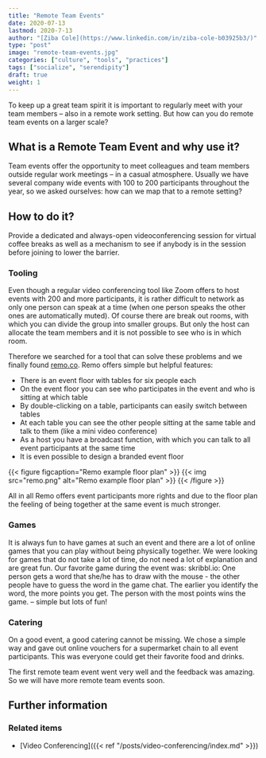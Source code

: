 ```yaml
---
title: "Remote Team Events"
date: 2020-07-13
lastmod: 2020-7-13
author: "[Ziba Cole](https://www.linkedin.com/in/ziba-cole-b03925b3/)"
type: "post"
image: "remote-team-events.jpg"
categories: ["culture", "tools", "practices"]
tags: ["socialize", "serendipity"]
draft: true
weight: 1
---
```


To keep up a great team spirit it is important to regularly meet with your team members – also in a remote work setting. But how can you do remote team events on a larger scale?

<!--more-->

## What is a Remote Team Event and why use it?

Team events offer the opportunity to meet colleagues and team members outside regular work meetings – in a casual atmosphere. Usually we have several company wide events with 100 to 200 participants throughout the year, so we asked ourselves: how can we map that to a remote setting?

## How to do it?

Provide a dedicated and always-open videoconferencing session for virtual coffee breaks as well as a mechanism to see if anybody is in the session before joining to lower the barrier.

### Tooling

Even though a regular video conferencing tool like Zoom offers to host events with 200 and more participants, it is rather difficult to network as only one person can speak at a time (when one person speaks the other ones are automatically muted). Of course there are break out rooms, with which you can divide the group into smaller groups. But only the host can allocate the team members and it is not possible to see who is in which room.

Therefore we searched for a tool that can solve these problems and we finally found [remo.co](https://www.remo.co). Remo offers simple but helpful features:

* There is an event floor with tables for six people each
* On the event floor you can see who participates in the event and who is sitting at which table
* By double-clicking on a table, participants can easily switch between tables
* At each table you can see the other people sitting at the same table and talk to them (like a mini video conference)
* As a host you have a broadcast function, with which you can talk to all event participants at the same time
* It is even possible to design a branded event floor

{{< figure figcaption="Remo example floor plan" >}}
  {{< img src="remo.png" alt="Remo example floor plan" >}}
{{< /figure >}}

All in all Remo offers event participants more rights and due to the floor plan the feeling of being together at the same event is much stronger.

### Games

It is always fun to have games at such an event and there are a lot of online games that you can play without being physically together. We were looking for games that do not take a lot of time, do not need a lot of explanation and are great fun. Our favorite game during the event was:
skribbl.io: One person gets a word that she/he has to draw with the mouse - the other people have to guess the word in the game chat. The earlier you identify the word, the more points you get. The person with the most points wins the game. – simple but lots of fun!

### Catering

On a good event, a good catering cannot be missing. We chose a simple way and gave out online vouchers for a supermarket chain to all event participants. This was everyone could get their favorite food and drinks.

The first remote team event went very well and the feedback was amazing. So we will have more remote team events soon.

## Further information

### Related items

* [Video Conferencing]({{< ref "/posts/video-conferencing/index.md" >}})
